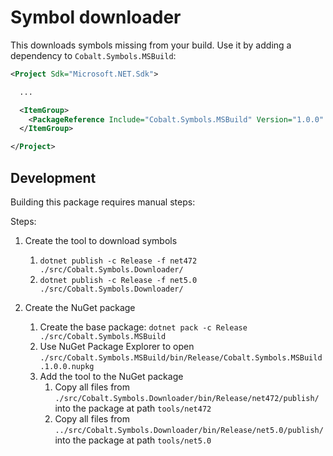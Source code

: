 # Symbol downloader

This downloads symbols missing from your build. Use it by adding a dependency to `Cobalt.Symbols.MSBuild`:

```xml
<Project Sdk="Microsoft.NET.Sdk">

  ...

  <ItemGroup>
    <PackageReference Include="Cobalt.Symbols.MSBuild" Version="1.0.0" />
  </ItemGroup>

</Project>
```

## Development

Building this package requires manual steps:

Steps:

1. Create the tool to download symbols
    1. `dotnet publish -c Release -f net472 ./src/Cobalt.Symbols.Downloader/`
    1. `dotnet publish -c Release -f net5.0 ./src/Cobalt.Symbols.Downloader/`

1. Create the NuGet package
    1. Create the base package: `dotnet pack -c Release ./src/Cobalt.Symbols.MSBuild`
    1. Use NuGet Package Explorer to open `./src/Cobalt.Symbols.MSBuild/bin/Release/Cobalt.Symbols.MSBuild.1.0.0.nupkg`
    1. Add the tool to the NuGet package
        1. Copy all files from `./src/Cobalt.Symbols.Downloader/bin/Release/net472/publish/` into the package at path `tools/net472`
        1. Copy all files from `../src/Cobalt.Symbols.Downloader/bin/Release/net5.0/publish/` into the package at path `tools/net5.0`
